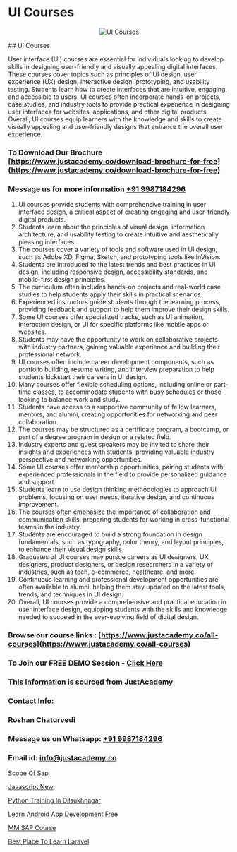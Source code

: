 # UI Courses

<p align="center">
  <a href="https://justacademy.co/all-courses">
    <img src="https://ibb.co/CngWr2j" alt="UI Courses">
  </a>
</p>
## UI Courses

User interface (UI) courses are essential for individuals looking to develop skills in designing user-friendly and visually appealing digital interfaces. These courses cover topics such as principles of UI design, user experience (UX) design, interactive design, prototyping, and usability testing. Students learn how to create interfaces that are intuitive, engaging, and accessible to users. UI courses often incorporate hands-on projects, case studies, and industry tools to provide practical experience in designing user interfaces for websites, applications, and other digital products. Overall, UI courses equip learners with the knowledge and skills to create visually appealing and user-friendly designs that enhance the overall user experience.
### To Download Our Brochure [https://www.justacademy.co/download-brochure-for-free](https://www.justacademy.co/download-brochure-for-free)
### Message us for more information [+91 9987184296](https://api.whatsapp.com/send?phone=919987184296)
1) UI courses provide students with comprehensive training in user interface design, a critical aspect of creating engaging and user-friendly digital products.
2) Students learn about the principles of visual design, information architecture, and usability testing to create intuitive and aesthetically pleasing interfaces.
3) The courses cover a variety of tools and software used in UI design, such as Adobe XD, Figma, Sketch, and prototyping tools like InVision.
4) Students are introduced to the latest trends and best practices in UI design, including responsive design, accessibility standards, and mobile-first design principles.
5) The curriculum often includes hands-on projects and real-world case studies to help students apply their skills in practical scenarios.
6) Experienced instructors guide students through the learning process, providing feedback and support to help them improve their design skills.
7) Some UI courses offer specialized tracks, such as UI animation, interaction design, or UI for specific platforms like mobile apps or websites.
8) Students may have the opportunity to work on collaborative projects with industry partners, gaining valuable experience and building their professional network.
9) UI courses often include career development components, such as portfolio building, resume writing, and interview preparation to help students kickstart their careers in UI design.
10) Many courses offer flexible scheduling options, including online or part-time classes, to accommodate students with busy schedules or those looking to balance work and study.
11) Students have access to a supportive community of fellow learners, mentors, and alumni, creating opportunities for networking and peer collaboration.
12) The courses may be structured as a certificate program, a bootcamp, or part of a degree program in design or a related field.
13) Industry experts and guest speakers may be invited to share their insights and experiences with students, providing valuable industry perspective and networking opportunities.
14) Some UI courses offer mentorship opportunities, pairing students with experienced professionals in the field to provide personalized guidance and support.
15) Students learn to use design thinking methodologies to approach UI problems, focusing on user needs, iterative design, and continuous improvement.
16) The courses often emphasize the importance of collaboration and communication skills, preparing students for working in cross-functional teams in the industry.
17) Students are encouraged to build a strong foundation in design fundamentals, such as typography, color theory, and layout principles, to enhance their visual design skills.
18) Graduates of UI courses may pursue careers as UI designers, UX designers, product designers, or design researchers in a variety of industries, such as tech, e-commerce, healthcare, and more.
19) Continuous learning and professional development opportunities are often available to alumni, helping them stay updated on the latest tools, trends, and techniques in UI design.
20) Overall, UI courses provide a comprehensive and practical education in user interface design, equipping students with the skills and knowledge needed to succeed in the ever-evolving field of digital design.

### Browse our course links : [https://www.justacademy.co/all-courses](https://www.justacademy.co/all-courses) 
### To Join our FREE DEMO Session - [Click Here](https://www.justacademy.co/register-for-course-demo)


### This information is sourced from JustAcademy
### Contact Info:
### Roshan Chaturvedi
### Message us on Whatsapp: [+91 9987184296](https://api.whatsapp.com/send?phone=919987184296)
### Email id: [info@justacademy.co](mailto:info@justacademy.co)
                
[Scope Of Sap](https://www.linkedin.com/pulse/scope-sap-justacademy-coimbatore-p8usc?trackingId=nhFph9zUlJ5JaOlWBbur9Q%3D%3D&lipi=urn%3Ali%3Apage%3Ad_flagship3_company_admin%3BzebO8%2FdlQdOp%2FzsKprgh%2FA%3D%3D)

[Javascript New](https://www.linkedin.com/pulse/javascript-new-software-training-mountain-view-ktkfe?trackingId=s5y4yZqQlubBEZYpkoa7hw%3D%3D&lipi=urn%3Ali%3Apage%3Ad_flagship3_company_admin%3BRmRTtwAISLyMmFqcBdL04g%3D%3D)

[Python Training In Dilsukhnagar](https://medium.com/@kamblerajas684/python-training-in-dilsukhnagar-0f8b36258bf5)

[Learn Android App Development Free](https://medium.com/@mistersumit961/learn-android-app-development-free-4c4d73c76e92)

[MM SAP Course](https://justacademyin.github.io/Articles/MM-SAP-Course)

[Best Place To Learn Laravel](https://justacademyin.github.io/justacademy/best-place-to-learn-laravel)

